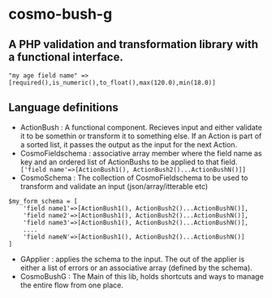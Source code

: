 # cosmo-bush-g
## A PHP validation and transformation library with a functional interface.
`"my age field name" => [required(),is_numeric(),to_float(),max(120.0),min(18.0)]`

## Language definitions
- ActionBush : A functional component. Recieves input and either validate it to be somethin or transform it to something else. If an Action is part of a sorted list, it passes the output as the input for the next Action.  
- CosmoFieldschema : associative array member where the field name as key and an ordered list of ActionBushs to be applied to that field. ` ['field name'=>[ActionBush1(), ActionBush2()...ActionBushN()]]`
- CosmoSchema : The collection of CosmoFieldschema to be used to transform and validate an input (json/array/itterable etc)
```
$my_form_schema = [
    'field name1'=>[ActionBush1(), ActionBush2()...ActionBushN()],
    'field name2'=>[ActionBush1(), ActionBush2()...ActionBushN()],
    'field name3'=>[ActionBush1(), ActionBush2()...ActionBushN()],
    ....
    'field nameN'=>[ActionBush1(), ActionBush2()...ActionBushN()]
]
```
- GApplier : applies the schema to the input. The out of the applier is either a list of errors or an associative array (defined by the schema).  
- CosmoBushG : The Main of this lib, holds shortcuts and ways to manage the entire flow from one place.
